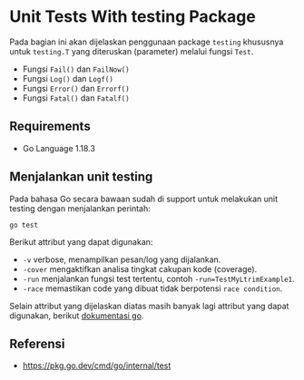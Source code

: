 # Unit Tests With testing Package
Pada bagian ini akan dijelaskan penggunaan package `testing` khususnya untuk `testing.T` yang diteruskan (parameter) melalui fungsi `Test`.
- Fungsi `Fail()` dan `FailNow()`
- Fungsi `Log()` dan `Logf()`
- Fungsi `Error()` dan `Errorf()`
- Fungsi `Fatal()` dan `Fatalf()`

## Requirements
- Go Language 1.18.3

## Menjalankan unit testing
Pada bahasa Go secara bawaan sudah di support untuk melakukan unit testing dengan menjalankan perintah:
```console
go test
```
Berikut attribut yang dapat digunakan:
- `-v` verbose, menampilkan pesan/log yang dijalankan.
- `-cover` mengaktifkan analisa tingkat cakupan kode (coverage).
- `-run` menjalankan fungsi test tertentu, contoh `-run=TestMyLtrimExample1`.
- `-race` memastikan code yang dibuat tidak berpotensi `race condition`.

Selain attribut yang dijelaskan diatas masih banyak lagi attribut yang dapat digunakan, berikut [dokumentasi go](https://pkg.go.dev/cmd/go/internal/test).

## Referensi
- https://pkg.go.dev/cmd/go/internal/test
